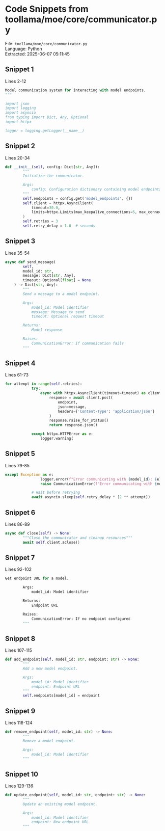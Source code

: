 # Code Snippets from toollama/moe/core/communicator.py

File: `toollama/moe/core/communicator.py`  
Language: Python  
Extracted: 2025-06-07 05:11:45  

## Snippet 1
Lines 2-12

```Python
Model communication system for interacting with model endpoints.
"""

import json
import logging
import asyncio
from typing import Dict, Any, Optional
import httpx

logger = logging.getLogger(__name__)
```

## Snippet 2
Lines 20-34

```Python
def __init__(self, config: Dict[str, Any]):
        """
        Initialize the communicator.

        Args:
            config: Configuration dictionary containing model endpoints
        """
        self.endpoints = config.get('model_endpoints', {})
        self.client = httpx.AsyncClient(
            timeout=30.0,
            limits=httpx.Limits(max_keepalive_connections=5, max_connections=10)
        )
        self.retries = 3
        self.retry_delay = 1.0  # seconds
```

## Snippet 3
Lines 35-54

```Python
async def send_message(
        self,
        model_id: str,
        message: Dict[str, Any],
        timeout: Optional[float] = None
    ) -> Dict[str, Any]:
        """
        Send a message to a model endpoint.

        Args:
            model_id: Model identifier
            message: Message to send
            timeout: Optional request timeout

        Returns:
            Model response

        Raises:
            CommunicationError: If communication fails
        """
```

## Snippet 4
Lines 61-73

```Python
for attempt in range(self.retries):
            try:
                async with httpx.AsyncClient(timeout=timeout) as client:
                    response = await client.post(
                        endpoint,
                        json=message,
                        headers={'Content-Type': 'application/json'}
                    )
                    response.raise_for_status()
                    return response.json()

            except httpx.HTTPError as e:
                logger.warning(
```

## Snippet 5
Lines 79-85

```Python
except Exception as e:
                logger.error(f"Error communicating with {model_id}: {e}")
                raise CommunicationError(f"Error communicating with {model_id}: {e}")

            # Wait before retrying
            await asyncio.sleep(self.retry_delay * (2 ** attempt))
```

## Snippet 6
Lines 86-89

```Python
async def close(self) -> None:
        """Close the communicator and cleanup resources"""
        await self.client.aclose()
```

## Snippet 7
Lines 92-102

```Python
Get endpoint URL for a model.

        Args:
            model_id: Model identifier

        Returns:
            Endpoint URL

        Raises:
            CommunicationError: If no endpoint configured
        """
```

## Snippet 8
Lines 107-115

```Python
def add_endpoint(self, model_id: str, endpoint: str) -> None:
        """
        Add a new model endpoint.

        Args:
            model_id: Model identifier
            endpoint: Endpoint URL
        """
        self.endpoints[model_id] = endpoint
```

## Snippet 9
Lines 118-124

```Python
def remove_endpoint(self, model_id: str) -> None:
        """
        Remove a model endpoint.

        Args:
            model_id: Model identifier
        """
```

## Snippet 10
Lines 129-136

```Python
def update_endpoint(self, model_id: str, endpoint: str) -> None:
        """
        Update an existing model endpoint.

        Args:
            model_id: Model identifier
            endpoint: New endpoint URL
        """
```

